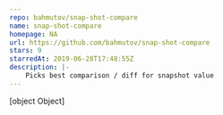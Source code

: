 ```yaml
---
repo: bahmutov/snap-shot-compare
name: snap-shot-compare
homepage: NA
url: https://github.com/bahmutov/snap-shot-compare
stars: 9
starredAt: 2019-06-28T17:48:55Z
description: |-
    Picks best comparison / diff for snapshot value
---
```


[object Object]
